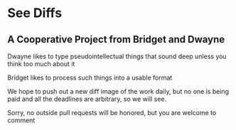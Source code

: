 # See Diffs

## A Cooperative Project from Bridget and Dwayne

Dwayne likes to type pseudointellectual things that sound deep unless you think too much about it

Bridget likes to process such things into a usable format

We hope to push out a new diff image of the work daily, but no one is being paid and all the deadlines are arbitrary, so we will see.  

Sorry, no outside pull requests will be honored, but you are welcome to comment  

